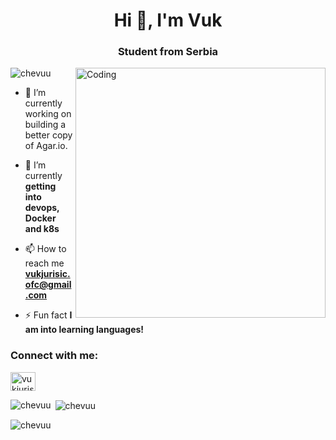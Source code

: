 <h1 align="center">Hi 👋, I'm Vuk</h1>
<h3 align="center">Student from Serbia</h3>
<img align="right" alt="Coding" width="400" src="https://news.mit.edu/sites/default/files/styles/news_article__image_gallery/public/images/202012/MIT-Coding-Brain-01-press_0.jpg?itok=JKoUflf8">
<p align="left"> <img src="https://komarev.com/ghpvc/?username=chevuu&label=Profile%20views&color=0e75b6&style=flat" alt="chevuu" /> </p>

- 🔭 I’m currently working on building a better copy of Agar.io.

- 🌱 I’m currently **getting into devops, Docker and k8s**

- 📫 How to reach me **vukjurisic.ofc@gmail.com**

- ⚡ Fun fact **I am into learning languages!**

<h3 align="left">Connect with me:</h3>
<p align="left">
<a href="https://linkedin.com/in/vukjurisic" target="blank"><img align="center" src="https://raw.githubusercontent.com/rahuldkjain/github-profile-readme-generator/master/src/images/icons/Social/linked-in-alt.svg" alt="vukjurisic" height="30" width="40" /></a>
</p>

<p><img align="left" src="https://github-readme-stats.vercel.app/api/top-langs?username=chevuu&show_icons=true&locale=en&layout=compact&theme=merko" alt="chevuu" /></p>

<p>&nbsp;<img align="center" src="https://github-readme-stats.vercel.app/api?username=chevuu&show_icons=true&locale=en&theme=merko" alt="chevuu" /></p>

<p><img align="center" src="https://github-readme-streak-stats.herokuapp.com/?user=chevuu&theme=merko" alt="chevuu" /></p>
